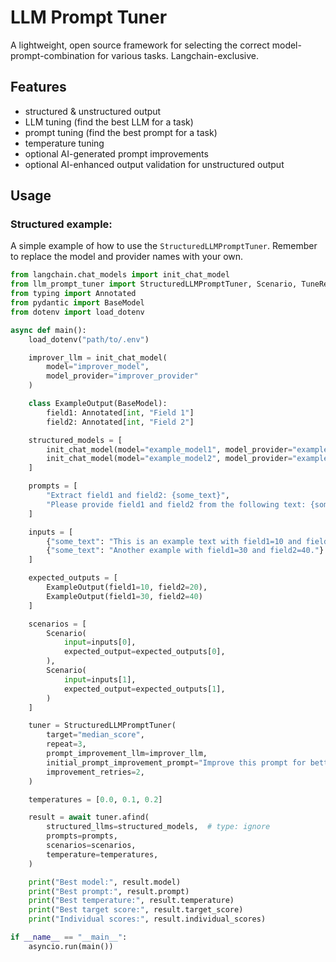 # LLM Prompt Tuner
A lightweight, open source framework for selecting the correct model-prompt-combination for various tasks.
Langchain-exclusive.
## Features
- structured & unstructured output
- LLM tuning (find the best LLM for a task)
- prompt tuning (find the best prompt for a task)
- temperature tuning
- optional AI-generated prompt improvements
- optional AI-enhanced output validation for unstructured output

## Usage
### Structured example:
A simple example of how to use the `StructuredLLMPromptTuner`. Remember to replace the model and provider names with your own.
```python
from langchain.chat_models import init_chat_model
from llm_prompt_tuner import StructuredLLMPromptTuner, Scenario, TuneResult
from typing import Annotated
from pydantic import BaseModel
from dotenv import load_dotenv

async def main():
    load_dotenv("path/to/.env")

    improver_llm = init_chat_model(
        model="improver_model",
        model_provider="improver_provider"
    )

    class ExampleOutput(BaseModel):
        field1: Annotated[int, "Field 1"]
        field2: Annotated[int, "Field 2"]

    structured_models = [
        init_chat_model(model="example_model1", model_provider="example_provider1").with_structured_output(ExampleOutput),
        init_chat_model(model="example_model2", model_provider="example_provider2").with_structured_output(ExampleOutput)
    ]

    prompts = [
        "Extract field1 and field2: {some_text}",
        "Please provide field1 and field2 from the following text: {some_text}"
    ]

    inputs = [
        {"some_text": "This is an example text with field1=10 and field2=20."},
        {"some_text": "Another example with field1=30 and field2=40."}
    ]

    expected_outputs = [
        ExampleOutput(field1=10, field2=20),
        ExampleOutput(field1=30, field2=40)
    ]

    scenarios = [
        Scenario(
            input=inputs[0],
            expected_output=expected_outputs[0],
        ),
        Scenario(
            input=inputs[1],
            expected_output=expected_outputs[1],
        )
    ]

    tuner = StructuredLLMPromptTuner(
        target="median_score",
        repeat=3,
        prompt_improvement_llm=improver_llm,
        initial_prompt_improvement_prompt="Improve this prompt for better results.",
        improvement_retries=2,
    )

    temperatures = [0.0, 0.1, 0.2]

    result = await tuner.afind(
        structured_llms=structured_models,  # type: ignore
        prompts=prompts,
        scenarios=scenarios,
        temperature=temperatures,
    )

    print("Best model:", result.model)
    print("Best prompt:", result.prompt)
    print("Best temperature:", result.temperature)
    print("Best target score:", result.target_score)
    print("Individual scores:", result.individual_scores)

if __name__ == "__main__":
    asyncio.run(main())
```
